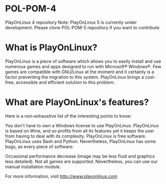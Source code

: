 POL-POM-4
=========

PlayOnLinux 4 repository
Note: PlayOnLinux 5 is currently under development. Please clone POL-POM-5 repository if you want to contribute

What is PlayOnLinux?
=====================

PlayOnLinux is a piece of software which allows you to easily install and use numerous games and apps designed to run with Microsoft® Windows®.
Few games are compatible with GNU/Linux at the moment and it certainly is a factor preventing the migration to this system. PlayOnLinux brings a cost-free, accessible and efficient solution to this problem.


What are PlayOnLinux's features?
================================

Here is a non-exhaustive list of the interesting points to know:

You don't have to own a Windows license to use PlayOnLinux.
PlayOnLinux is based on Wine, and so profits from all its features yet it keeps the user from having to deal with its complexity.
PlayOnLinux is free software.
PlayOnLinux uses Bash and Python.
Nevertheless, PlayOnLinux has some bugs, as every piece of software:

Occasional performance decrease (image may be less fluid and graphics less detailed).
Not all games are supported. Nevertheless, you can use our manual installation module.

For more information, visit http://www.playonlinux.com
